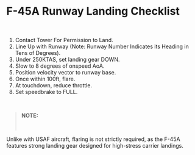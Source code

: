 # F-45A Runway Landing Checklist

<br>

1. Contact Tower For Permission to Land.
2. Line Up with Runway (Note: Runway Number Indicates its Heading in Tens of Degrees).
3. Under 250KTAS, set landing gear DOWN.
4. Slow to 8 degrees of onspeed AoA.
5. Position velocity vector to runway base.
6. Once within 100ft, flare.
7. At touchdown, reduce throttle.
8. Set speedbrake to FULL.

<br>

> **NOTE:**
>
> <br>

<div class="border-s-4 border-green-500 ps-4 mb-5">
    Unlike with USAF aircraft, flaring is not strictly required, as the F-45A features strong landing gear designed for high-stress carrier landings.
</div>

<br>
